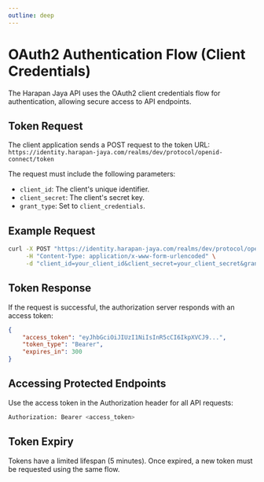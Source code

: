 ```yaml
---
outline: deep
---
```


# OAuth2 Authentication Flow (Client Credentials)

The Harapan Jaya API uses the OAuth2 client credentials flow for authentication, allowing secure access to API endpoints.

## Token Request

The client application sends a POST request to the token URL: `https://identity.harapan-jaya.com/realms/dev/protocol/openid-connect/token`

The request must include the following parameters:

- `client_id`: The client's unique identifier.
- `client_secret`: The client's secret key.
- `grant_type`: Set to `client_credentials`.

## Example Request

```bash
curl -X POST "https://identity.harapan-jaya.com/realms/dev/protocol/openid-connect/token" \
     -H "Content-Type: application/x-www-form-urlencoded" \
     -d "client_id=your_client_id&client_secret=your_client_secret&grant_type=client_credentials"
```

## Token Response

If the request is successful, the authorization server responds with an access token:

```json
{
    "access_token": "eyJhbGciOiJIUzI1NiIsInR5cCI6IkpXVCJ9...",
    "token_type": "Bearer",
    "expires_in": 300
}
```

## Accessing Protected Endpoints

Use the access token in the Authorization header for all API requests:

```bash
Authorization: Bearer <access_token>
```

## Token Expiry

Tokens have a limited lifespan (5 minutes). Once expired, a new token must be requested using the same flow.